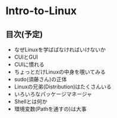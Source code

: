 # Intro-to-Linux
## 目次(予定)
- なぜLinuxを学ばばなければいけないか
- CUIとGUI
- CUIに慣れる
- ちょっとだけLinuxの中身を覗いてみる
- sudo(須藤さん)の正体
- Linuxの兄弟(Distribution)はたくさんいる
- いろいろなパッケージマネージャ
- Shellとは何か
- 環境変数(Pathを通すの)は大事